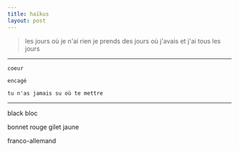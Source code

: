 ```yaml
---
title: haïkus
layout: post
---
```


> les jours où je n'ai rien
> je prends des jours où j'avais
> et j'ai tous les jours

---

`coeur`

`encagé`

`tu n'as jamais su où te mettre`

---

black bloc

bonnet rouge gilet jaune

franco-allemand
